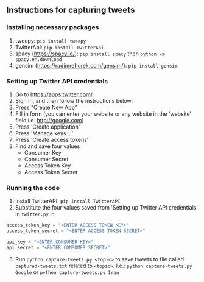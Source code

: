 ## Instructions for capturing tweets

### Installing necessary packages

1. tweepy: `pip install tweepy`
2. TwitterApi: `pip install TwitterApi`
3. spacy (https://spacy.io/): `pip install spacy` then `python -m spacy.en.download`
4. gensim (https://radimrehurek.com/gensim/): `pip install gensim`

### Setting up Twitter API credentials

1. Go to https://apps.twitter.com/
2. Sign In, and then follow the instructions below:
3. Press "Create New App"
4. Fill in form (you can enter your website or any website in the 'website' field i.e. http://google.com)
5. Press 'Create application'
6. Press 'Manage keys ...'
1. Press 'Create access tokens'
8. Find and save four values
    - Consumer Key
    - Consumer Secret
    - Access Token Key
    - Access Token Secret

### Running the code

1. Install TwitterAPI: `pip install TwitterAPI`
2. Substitute the four values saved from 'Setting up Twitter API credentials' in `twitter.py` in

```python
access_token_key = "<ENTER ACCESS TOKEN KEY>"
access_token_secret = "<ENTER ACCESS TOKEN SECRET>"

api_key = "<ENTER CONSUMER KEY>"
api_secret = "<ENTER CONSUMER SECRET>"

```

3. Run `python capture-tweets.py <topic>` to save tweets to file called `captured-tweets.txt` related to `<topic>`. I.e.: `python capture-tweets.py Google` or `python capture-tweets.py Iran`